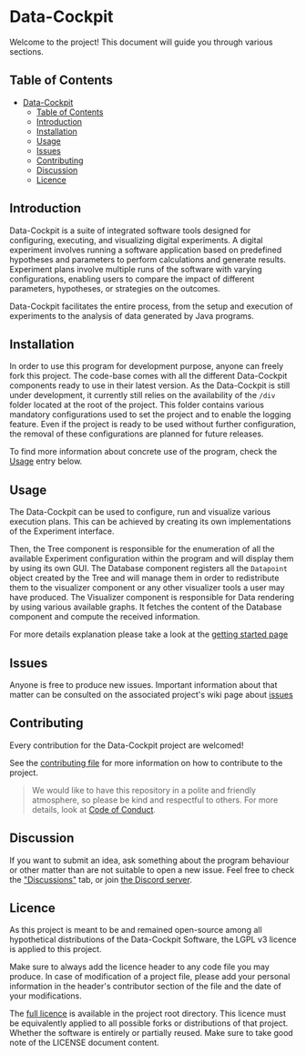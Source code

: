 
# Data-Cockpit

Welcome to the project! This document will guide you through various sections.

## Table of Contents

- [Data-Cockpit](#data-cockpit)
  - [Table of Contents](#table-of-contents)
  - [Introduction](#introduction)
  - [Installation](#installation)
  - [Usage](#usage)
  - [Issues](#issues)
  - [Contributing](#contributing)
  - [Discussion](#discussion)
  - [Licence](#licence)

## Introduction

Data-Cockpit is a suite of integrated software tools designed for configuring, executing, and visualizing digital experiments. A digital experiment involves running a software application based on predefined hypotheses and parameters to perform calculations and generate results. Experiment plans involve multiple runs of the software with varying configurations, enabling users to compare the impact of different parameters, hypotheses, or strategies on the outcomes.

Data-Cockpit facilitates the entire process, from the setup and execution of experiments to the analysis of data generated by Java programs.

## Installation

In order to use this program for development purpose, anyone can freely fork this project. The code-base comes with all the different Data-Cockpit components ready to use in their latest version. 
As the Data-Cockpit is still under development, it currently still relies on the availability of the `/div` folder located at the root of the project. This folder contains various mandatory configurations used to set the project and to enable the logging feature. 
Even if the project is ready to be used without further configuration, the removal of these configurations are planned for future releases. 

To find more information about concrete use of the program, check the [Usage](#usage) entry below. 

## Usage

The Data-Cockpit can be used to configure, run and visualize various execution plans. This can be achieved by creating its own implementations of the Experiment interface. 

Then, the Tree component is responsible for the enumeration of all the available Experiment configuration within the program and will display them by using its own GUI. 
The Database component registers all the `Datapoint` object created by the Tree and will manage them in order to redistribute them to the visualizer component or any other visualizer tools a user may have produced. 
The Visualizer component is responsible for Data rendering by using various available graphs. It fetches the content of the Database component and compute the received information. 

For more details explanation please take a look at the [getting started page](https://github.com/heiafr-isc/Data-Cockpit/wiki/Getting-Started)

## Issues

Anyone is free to produce new issues. Important information about that matter can be consulted on the associated project's wiki page about [issues](https://github.com/heiafr-isc/Data-Cockpit/wiki/Setup-an-issue)

## Contributing

Every contribution for the Data-Cockpit project are welcomed!

See the [contributing file](/CONTRIBUTING.md) for more information on how to contribute to the project.

> We would like to have this repository in a polite and friendly atmosphere, so please be kind and respectful to others. For more details, look at [Code of Conduct](/CODE_OF_CONDUCT.md).

## Discussion

If you want to submit an idea, ask something about the program behaviour or other matter than are not suitable to open a new issue. Feel free to check the ["Discussions"](https:/github.com/heiafr-isc/Data-Cockpit/discussions) tab, or join [the Discord server](https://discord.gg/GYHqyQYg7V).

## Licence

As this project is meant to be and remained open-source among all hypothetical distributions of the Data-Cockpit Software, the LGPL v3 licence is applied to this project. 

Make sure to always add the licence header to any code file you may produce. In case of modification of a project file, please add your personal information in the header's contributor section of the file and the date of your modifications. 

The [full licence](/LICENSE) is available in the project root directory. This licence must be equivalently applied to all possible forks or distributions of that project. Whether the software is entirely or partially reused. Make sure to take good note of the LICENSE document content.
